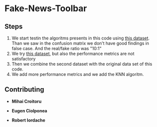 # Fake-News-Toolbar

## Steps

1. We start testin the algoritms presents in this code using [this dataset](https://github.com/cuilimeng/CoAID). Than we saw in the confusion matrix we don't have good findings in false case. And the real/fake ratio was "10:1"
2. We try [this dataset](https://data.mendeley.com/datasets/zwfdmp5syg/1/files/3063167e-1d3b-4604-a630-16016a84e8db), but also the performance metrics are not satisfactory
3. Then we combine the second dataset with the original data set of this code.
4. We add more performance metrics and we add the KNN algoritm.

## Contributing

* **Mihai Croitoru**

* **Eugen Ciolponea**

* **Robert Iordache**
